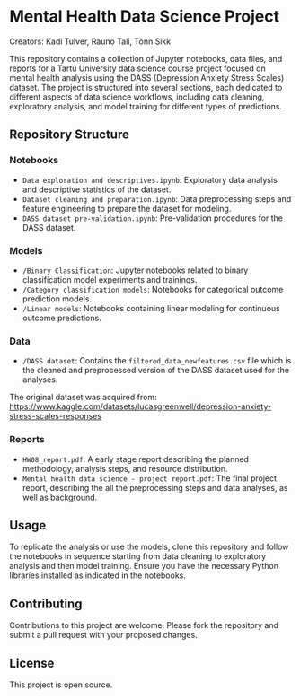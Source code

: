# Mental Health Data Science Project

Creators: Kadi Tulver, Rauno Tali, Tõnn Sikk

This repository contains a collection of Jupyter notebooks, data files, and reports for a Tartu University data science course project focused on mental health analysis using the DASS (Depression Anxiety Stress Scales) dataset. The project is structured into several sections, each dedicated to different aspects of data science workflows, including data cleaning, exploratory analysis, and model training for different types of predictions.

## Repository Structure

### Notebooks
- `Data exploration and descriptives.ipynb`: Exploratory data analysis and descriptive statistics of the dataset.
- `Dataset cleaning and preparation.ipynb`: Data preprocessing steps and feature engineering to prepare the dataset for modeling.
- `DASS dataset pre-validation.ipynb`: Pre-validation procedures for the DASS dataset.

### Models
- `/Binary Classification`: Jupyter notebooks related to binary classification model experiments and trainings.
- `/Category classification models`: Notebooks for categorical outcome prediction models.
- `/Linear models`: Notebooks containing linear modeling for continuous outcome predictions.

### Data
- `/DASS dataset`: Contains the `filtered_data_newfeatures.csv` file which is the cleaned and preprocessed version of the DASS dataset used for the analyses.

The original dataset was acquired from: https://www.kaggle.com/datasets/lucasgreenwell/depression-anxiety-stress-scales-responses

### Reports
- `HW08_report.pdf`: A early stage report describing the planned methodology, analysis steps, and resource distribution.
- `Mental health data science - project report.pdf`: The final project report, describing the all the preprocessing steps and data analyses, as well as background.

## Usage

To replicate the analysis or use the models, clone this repository and follow the notebooks in sequence starting from data cleaning to exploratory analysis and then model training. Ensure you have the necessary Python libraries installed as indicated in the notebooks.

## Contributing

Contributions to this project are welcome. Please fork the repository and submit a pull request with your proposed changes.

## License

This project is open source.
